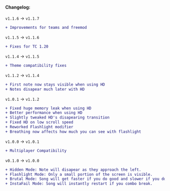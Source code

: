 #### Changelog:

`v1.1.6` -> `v1.1.7`

```diff
+ Improvements for teams and freemod
```

`v1.1.5` -> `v1.1.6`

```diff
+ Fixes for TC 1.20
```

`v1.1.4` -> `v1.1.5`

```diff
+ Theme compatibility fixes
```

`v1.1.2` -> `v1.1.4`

```diff
+ First note now stays visible when using HD
+ Notes disapear much later with HD
```

`v1.0.1` -> `v1.1.2`

```diff
+ Fixed huge memory leak when using HD
+ Better performance when using HD
+ Slightly tweaked HD's disapearing transition
+ Fixed HD on low scroll speed
+ Reworked Flashlight modifier
+ Breathing now affects how much you can see with flashlight
```

`v1.0.0` -> `v1.0.1`

```diff
+ Multiplayer Compatibility
```

`v0.1.0` -> `v1.0.0`

```diff
+ Hidden Mode: Note will disapear as they approach the left.
+ Flashlight Mode: Only a small portion of the screen is visible.
+ Brutal Mode: Song will get faster if you do good and slower if you do bad.
+ InstaFail Mode: Song will instantly restart if you combo break.
```
